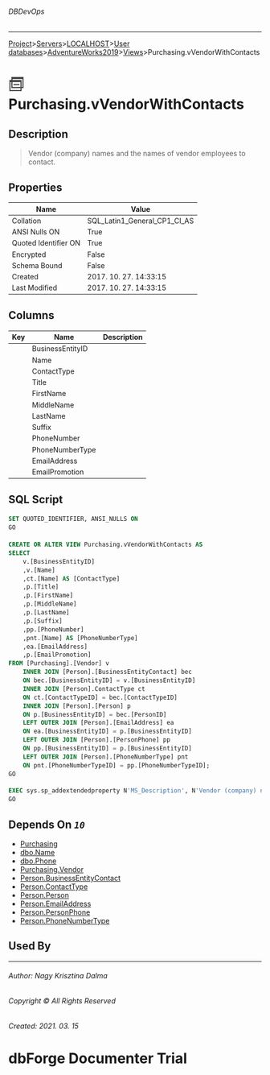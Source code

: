 ###### DBDevOps
___
[Project](../../../../../startpage.md)>[Servers](../../../../Servers.md)>[LOCALHOST](../../../LOCALHOST.md)>[User databases](../../UserDatabases.md)>[AdventureWorks2019](../AdventureWorks2019.md)>[Views](Views.md)>Purchasing.vVendorWithContacts


# ![logo](../../../../../Images/view.svg) Purchasing.vVendorWithContacts

## <a name="#Description"></a>Description
> Vendor (company) names  and the names of vendor employees to contact.
## <a name="#Properties"></a>Properties
|Name|Value|
|---|---|
|Collation|SQL_Latin1_General_CP1_CI_AS|
|ANSI Nulls ON|True|
|Quoted Identifier ON|True|
|Encrypted|False|
|Schema Bound|False|
|Created|2017. 10. 27. 14:33:15|
|Last Modified|2017. 10. 27. 14:33:15|


## <a name="#Columns"></a>Columns
|Key|Name|Description
|---|---|---
||BusinessEntityID||
||Name||
||ContactType||
||Title||
||FirstName||
||MiddleName||
||LastName||
||Suffix||
||PhoneNumber||
||PhoneNumberType||
||EmailAddress||
||EmailPromotion||

## <a name="#SqlScript"></a>SQL Script
```SQL
SET QUOTED_IDENTIFIER, ANSI_NULLS ON
GO

CREATE OR ALTER VIEW Purchasing.vVendorWithContacts AS 
SELECT 
    v.[BusinessEntityID]
    ,v.[Name]
    ,ct.[Name] AS [ContactType] 
    ,p.[Title] 
    ,p.[FirstName] 
    ,p.[MiddleName] 
    ,p.[LastName] 
    ,p.[Suffix] 
    ,pp.[PhoneNumber] 
	,pnt.[Name] AS [PhoneNumberType]
    ,ea.[EmailAddress] 
    ,p.[EmailPromotion] 
FROM [Purchasing].[Vendor] v
    INNER JOIN [Person].[BusinessEntityContact] bec 
    ON bec.[BusinessEntityID] = v.[BusinessEntityID]
	INNER JOIN [Person].ContactType ct
	ON ct.[ContactTypeID] = bec.[ContactTypeID]
	INNER JOIN [Person].[Person] p
	ON p.[BusinessEntityID] = bec.[PersonID]
	LEFT OUTER JOIN [Person].[EmailAddress] ea
	ON ea.[BusinessEntityID] = p.[BusinessEntityID]
	LEFT OUTER JOIN [Person].[PersonPhone] pp
	ON pp.[BusinessEntityID] = p.[BusinessEntityID]
	LEFT OUTER JOIN [Person].[PhoneNumberType] pnt
	ON pnt.[PhoneNumberTypeID] = pp.[PhoneNumberTypeID];
GO

EXEC sys.sp_addextendedproperty N'MS_Description', N'Vendor (company) names  and the names of vendor employees to contact.', 'SCHEMA', N'Purchasing', 'VIEW', N'vVendorWithContacts'
GO
```

## <a name="#DependsOn"></a>Depends On _`10`_
- [Purchasing](../Security/Schemas/Purchasing.md)
- [dbo.Name](../Programmability/Types/UserDefinedDataTypes/dbo.Name.md)
- [dbo.Phone](../Programmability/Types/UserDefinedDataTypes/dbo.Phone.md)
- [Purchasing.Vendor](../Tables/Purchasing.Vendor.md)
- [Person.BusinessEntityContact](../Tables/Person.BusinessEntityContact.md)
- [Person.ContactType](../Tables/Person.ContactType.md)
- [Person.Person](../Tables/Person.Person.md)
- [Person.EmailAddress](../Tables/Person.EmailAddress.md)
- [Person.PersonPhone](../Tables/Person.PersonPhone.md)
- [Person.PhoneNumberType](../Tables/Person.PhoneNumberType.md)


## <a name="#UsedBy"></a>Used By


___
###### Author: Nagy Krisztina Dalma
###### Copyright © All Rights Reserved
###### Created: 2021. 03. 15

# dbForge Documenter Trial